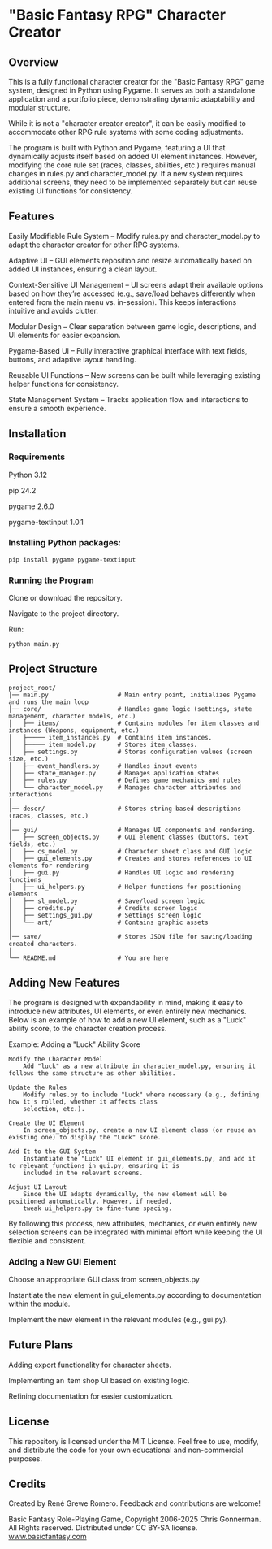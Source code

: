 # "Basic Fantasy RPG" Character Creator

## Overview

This is a fully functional character creator for the "Basic Fantasy RPG" game system, designed in Python using Pygame. It
serves as both a standalone application and a portfolio piece, demonstrating dynamic adaptability and modular structure.

While it is not a "character creator creator", it can be easily modified to accommodate other RPG rule systems with some
coding adjustments.

The program is built with Python and Pygame, featuring a UI that dynamically adjusts itself based on added UI element
instances. However, modifying the core rule set (races, classes, abilities, etc.) requires manual changes in rules.py and
character_model.py. If a new system requires additional screens, they need to be implemented separately but can reuse
existing UI functions for consistency.

## Features

Easily Modifiable Rule System – Modify rules.py and character_model.py to adapt the character creator for other RPG
systems.

Adaptive UI – GUI elements reposition and resize automatically based on added UI instances, ensuring a clean layout.

Context-Sensitive UI Management – UI screens adapt their available options based on how they’re accessed (e.g., save/load
behaves differently when entered from the main menu vs. in-session). This keeps interactions intuitive and avoids clutter.

Modular Design – Clear separation between game logic, descriptions, and UI elements for easier expansion.

Pygame-Based UI – Fully interactive graphical interface with text fields, buttons, and adaptive layout handling.

Reusable UI Functions – New screens can be built while leveraging existing helper functions for consistency.

State Management System – Tracks application flow and interactions to ensure a smooth experience.

## Installation

### Requirements

Python 3.12

pip 24.2

pygame 2.6.0

pygame-textinput 1.0.1

### Installing Python packages:

`pip install pygame pygame-textinput`

### Running the Program

Clone or download the repository.

Navigate to the project directory.

Run:

`python main.py`

## Project Structure
```
project_root/
│── main.py                   # Main entry point, initializes Pygame and runs the main loop
│── core/                     # Handles game logic (settings, state management, character models, etc.)
│   ├── items/                # Contains modules for item classes and instances (Weapons, equipment, etc.)
│   ├───── item_instances.py  # Contains item instances.
│   ├───── item_model.py      # Stores item classes.
│   ├── settings.py           # Stores configuration values (screen size, etc.)
│   ├── event_handlers.py     # Handles input events
│   ├── state_manager.py      # Manages application states
│   ├── rules.py              # Defines game mechanics and rules
│   └── character_model.py    # Manages character attributes and interactions
│
│── descr/                    # Stores string-based descriptions (races, classes, etc.)
│
│── gui/                      # Manages UI components and rendering.
│   ├── screen_objects.py     # GUI element classes (buttons, text fields, etc.)
│   ├── cs_model.py           # Character sheet class and GUI logic
│   ├── gui_elements.py       # Creates and stores references to UI elements for rendering
│   ├── gui.py                # Handles UI logic and rendering functions
│   ├── ui_helpers.py         # Helper functions for positioning elements
│   ├── sl_model.py           # Save/load screen logic
│   ├── credits.py            # Credits screen logic
│   ├── settings_gui.py       # Settings screen logic
│   └── art/                  # Contains graphic assets
│
│── save/                     # Stores JSON file for saving/loading created characters.
│
└── README.md                 # You are here
```
## Adding New Features

The program is designed with expandability in mind, making it easy to introduce new attributes, UI elements, or even
entirely new mechanics. Below is an example of how to add a new UI element, such as a "Luck" ability score, to the
character creation process.

Example: Adding a "Luck" Ability Score

    Modify the Character Model
        Add "luck" as a new attribute in character_model.py, ensuring it follows the same structure as other abilities.

    Update the Rules
        Modify rules.py to include "Luck" where necessary (e.g., defining how it's rolled, whether it affects class
        selection, etc.).

    Create the UI Element
        In screen_objects.py, create a new UI element class (or reuse an existing one) to display the "Luck" score.

    Add It to the GUI System
        Instantiate the "Luck" UI element in gui_elements.py, and add it to relevant functions in gui.py, ensuring it is
        included in the relevant screens.

    Adjust UI Layout
        Since the UI adapts dynamically, the new element will be positioned automatically. However, if needed,
        tweak ui_helpers.py to fine-tune spacing.

By following this process, new attributes, mechanics, or even entirely new selection screens can be integrated with
minimal effort while keeping the UI flexible and consistent.

### Adding a New GUI Element

Choose an appropriate GUI class from screen_objects.py

Instantiate the new element in gui_elements.py according to documentation within the module.

Implement the new element in the relevant modules (e.g., gui.py).

## Future Plans

Adding export functionality for character sheets.

Implementing an item shop UI based on existing logic.

Refining documentation for easier customization.

## License

This repository is licensed under the MIT License. Feel free to use, modify, and distribute the code for your own
educational and non-commercial purposes.

## Credits

Created by René Grewe Romero. Feedback and contributions are welcome!

Basic Fantasy Role-Playing Game, Copyright 2006-2025 Chris Gonnerman. All Rights reserved.
Distributed under CC BY-SA license. www.basicfantasy.com